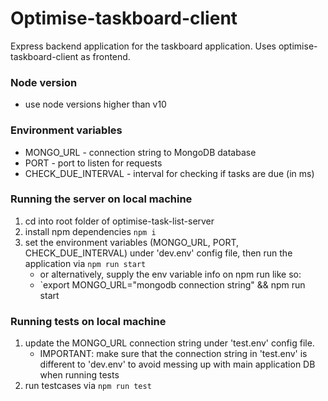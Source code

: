 # Optimise-taskboard-client
Express backend application for the taskboard application. Uses optimise-taskboard-client as frontend.

### Node version
- use node versions higher than v10

### Environment variables
- MONGO_URL - connection string to MongoDB database
- PORT - port to listen for requests
- CHECK_DUE_INTERVAL - interval for checking if tasks are due (in ms)

### Running the server on local machine
1. cd into root folder of optimise-task-list-server
2. install npm dependencies `npm i`
3. set the environment variables (MONGO_URL, PORT, CHECK_DUE_INTERVAL) under 'dev.env' config file, then run the application via `npm run start`
    - or alternatively, supply the env variable info on npm run like so:
    - `export MONGO_URL="mongodb connection string" && npm run start

### Running tests on local machine
1. update the MONGO_URL connection string under 'test.env' config file.
    - IMPORTANT: make sure that the connection string in 'test.env' is different to 'dev.env' to avoid messing up with main application DB when running tests
2. run testcases via `npm run test`
